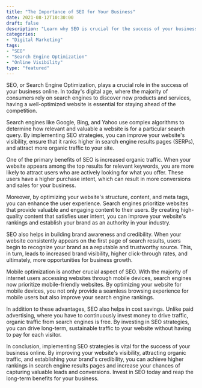 ```yaml
---
title: "The Importance of SEO for Your Business"
date: 2021-08-12T10:30:00
draft: false
description: "Learn why SEO is crucial for the success of your business."
categories:
- "Digital Marketing"
tags:
- "SEO"
- "Search Engine Optimization"
- "Online Visibility"
type: "featured"
---
```


SEO, or Search Engine Optimization, plays a crucial role in the success of your business online. In today's digital age, where the majority of consumers rely on search engines to discover new products and services, having a well-optimized website is essential for staying ahead of the competition.

Search engines like Google, Bing, and Yahoo use complex algorithms to determine how relevant and valuable a website is for a particular search query. By implementing SEO strategies, you can improve your website's visibility, ensure that it ranks higher in search engine results pages (SERPs), and attract more organic traffic to your site.

One of the primary benefits of SEO is increased organic traffic. When your website appears among the top results for relevant keywords, you are more likely to attract users who are actively looking for what you offer. These users have a higher purchase intent, which can result in more conversions and sales for your business.

Moreover, by optimizing your website's structure, content, and meta tags, you can enhance the user experience. Search engines prioritize websites that provide valuable and engaging content to their users. By creating high-quality content that satisfies user intent, you can improve your website's rankings and establish your brand as an authority in your industry.

SEO also helps in building brand awareness and credibility. When your website consistently appears on the first page of search results, users begin to recognize your brand as a reputable and trustworthy source. This, in turn, leads to increased brand visibility, higher click-through rates, and ultimately, more opportunities for business growth.

Mobile optimization is another crucial aspect of SEO. With the majority of internet users accessing websites through mobile devices, search engines now prioritize mobile-friendly websites. By optimizing your website for mobile devices, you not only provide a seamless browsing experience for mobile users but also improve your search engine rankings.

In addition to these advantages, SEO also helps in cost savings. Unlike paid advertising, where you have to continuously invest money to drive traffic, organic traffic from search engines is free. By investing in SEO strategies, you can drive long-term, sustainable traffic to your website without having to pay for each visitor.

In conclusion, implementing SEO strategies is vital for the success of your business online. By improving your website's visibility, attracting organic traffic, and establishing your brand's credibility, you can achieve higher rankings in search engine results pages and increase your chances of capturing valuable leads and conversions. Invest in SEO today and reap the long-term benefits for your business.
